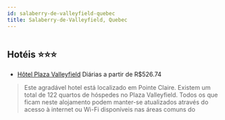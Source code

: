 ```yaml
---
id: salaberry-de-valleyfield-quebec
title: Salaberry-de-Valleyfield, Quebec
---
```


<center><img src="http://photos.hotelbeds.com/giata/33/334996/334996a_hb_a_001.jpg" alt="" /></center>


## Hotéis ⭐️⭐️⭐️

-    [Hôtel Plaza Valleyfield](https://www.hurb.com/aud/https://www.hurb.com/hoteis/salaberry-de-valleyfield/hotel-plaza-valleyfield-JNP-JP619820?cmp=18055) Diárias a partir de R$526.74
   > Este agradável hotel está localizado em Pointe Claire. Existem um total de 122 quartos de hóspedes no Plaza Valleyfield. Todos os que ficam neste alojamento podem manter-se atualizados através do acesso à internet ou Wi-Fi disponíveis nas áreas comuns do 
